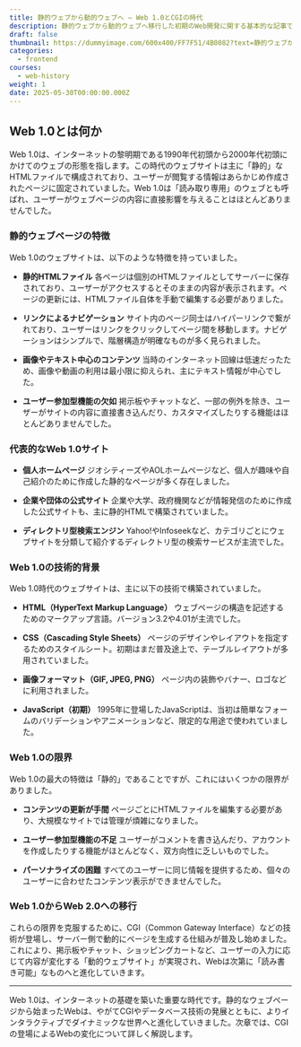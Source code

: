```yaml
---
title: 静的ウェブから動的ウェブへ ― Web 1.0とCGIの時代
description: 静的ウェブから動的ウェブへ移行した初期のWeb開発に関する基本的な記事です。
draft: false
thumbnail: https://dummyimage.com/600x400/FF7F51/4B0082?text=静的ウェブから動的ウェブへ
categories:
  - frontend
courses:
  - web-history
weight: 1
date: 2025-05-30T00:00:00.000Z
---
```


## Web 1.0とは何か

Web 1.0は、インターネットの黎明期である1990年代初頭から2000年代初頭にかけてのウェブの形態を指します。この時代のウェブサイトは主に「静的」なHTMLファイルで構成されており、ユーザーが閲覧する情報はあらかじめ作成されたページに固定されていました。Web 1.0は「読み取り専用」のウェブとも呼ばれ、ユーザーがウェブページの内容に直接影響を与えることはほとんどありませんでした。

### 静的ウェブページの特徴

Web 1.0のウェブサイトは、以下のような特徴を持っていました。

- **静的HTMLファイル**
  各ページは個別のHTMLファイルとしてサーバーに保存されており、ユーザーがアクセスするとそのままの内容が表示されます。ページの更新には、HTMLファイル自体を手動で編集する必要がありました。

- **リンクによるナビゲーション**
  サイト内のページ同士はハイパーリンクで繋がれており、ユーザーはリンクをクリックしてページ間を移動します。ナビゲーションはシンプルで、階層構造が明確なものが多く見られました。

- **画像やテキスト中心のコンテンツ**
  当時のインターネット回線は低速だったため、画像や動画の利用は最小限に抑えられ、主にテキスト情報が中心でした。

- **ユーザー参加型機能の欠如**
  掲示板やチャットなど、一部の例外を除き、ユーザーがサイトの内容に直接書き込んだり、カスタマイズしたりする機能はほとんどありませんでした。

### 代表的なWeb 1.0サイト

- **個人ホームページ**
  ジオシティーズやAOLホームページなど、個人が趣味や自己紹介のために作成した静的なページが多く存在しました。

- **企業や団体の公式サイト**
  企業や大学、政府機関などが情報発信のために作成した公式サイトも、主に静的HTMLで構築されていました。

- **ディレクトリ型検索エンジン**
  Yahoo!やInfoseekなど、カテゴリごとにウェブサイトを分類して紹介するディレクトリ型の検索サービスが主流でした。

### Web 1.0の技術的背景

Web 1.0時代のウェブサイトは、主に以下の技術で構築されていました。

- **HTML（HyperText Markup Language）**
  ウェブページの構造を記述するためのマークアップ言語。バージョン3.2や4.01が主流でした。

- **CSS（Cascading Style Sheets）**
  ページのデザインやレイアウトを指定するためのスタイルシート。初期はまだ普及途上で、テーブルレイアウトが多用されていました。

- **画像フォーマット（GIF, JPEG, PNG）**
  ページ内の装飾やバナー、ロゴなどに利用されました。

- **JavaScript（初期）**
  1995年に登場したJavaScriptは、当初は簡単なフォームのバリデーションやアニメーションなど、限定的な用途で使われていました。

### Web 1.0の限界

Web 1.0の最大の特徴は「静的」であることですが、これにはいくつかの限界がありました。

- **コンテンツの更新が手間**
  ページごとにHTMLファイルを編集する必要があり、大規模なサイトでは管理が煩雑になりました。

- **ユーザー参加型機能の不足**
  ユーザーがコメントを書き込んだり、アカウントを作成したりする機能がほとんどなく、双方向性に乏しいものでした。

- **パーソナライズの困難**
  すべてのユーザーに同じ情報を提供するため、個々のユーザーに合わせたコンテンツ表示ができませんでした。

### Web 1.0からWeb 2.0への移行

これらの限界を克服するために、CGI（Common Gateway Interface）などの技術が登場し、サーバー側で動的にページを生成する仕組みが普及し始めました。これにより、掲示板やチャット、ショッピングカートなど、ユーザーの入力に応じて内容が変化する「動的ウェブサイト」が実現され、Webは次第に「読み書き可能」なものへと進化していきます。

---

Web 1.0は、インターネットの基礎を築いた重要な時代です。静的なウェブページから始まったWebは、やがてCGIやデータベース技術の発展とともに、よりインタラクティブでダイナミックな世界へと進化していきました。次章では、CGIの登場によるWebの変化について詳しく解説します。

